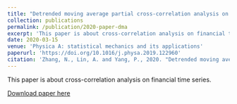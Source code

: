 ```yaml
---
title: "Detrended moving average partial cross-correlation analysis on financial time series"
collection: publications
permalink: /publication/2020-paper-dma
excerpt: 'This paper is about cross-correlation analysis on financial time series.'
date: 2020-03-15
venue: 'Physica A: statistical mechanics and its applications'
paperurl: 'https://doi.org/10.1016/j.physa.2019.122960'
citation: 'Zhang, N., Lin, A. and Yang, P., 2020. "Detrended moving average partial cross-correlation analysis on financial time series." <i>Physica A: statistical mechanics and its applications<i>, 542, p.122960.'
---
```

This paper is about cross-correlation analysis on financial time series.

[Download paper here](http://ningningzhang-nina.github.io/files/dma.pdf)


